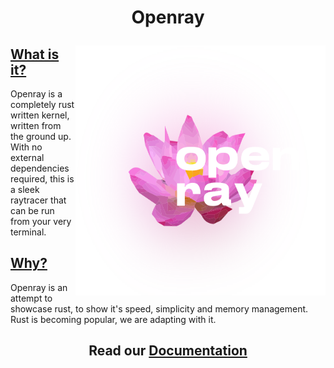 # <p align="center">Openray</p>

<img align="right" width="400" height="400" src="https://github.com/JackGannonUK/openray/blob/main/img/logo.svg">

## **<ins>What is it?</ins>**

Openray is a completely rust written kernel, written from the ground up. With no external dependencies required, this is a sleek raytracer that can be run from your very terminal.

## **<ins>Why?</ins>**

Openray is an attempt to showcase rust, to show it's speed, simplicity and memory management. Rust is becoming popular, we are adapting with it.

## <p align="center">**Read our <a href="https://github.com/JackGannonUK/openray/blob/main/documentation.md">Documentation</a>**</p>
